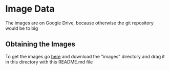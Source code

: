 # Image Data
The images are on Google Drive, because otherwise the git repository
would be to big

## Obtaining the Images
To get the images go
[here](https://drive.google.com/open?id=1432jPZNo0MI6_Sin4jhLF1N_OMCNn6Eb)
and download the "images" directory
and drag it in this directory with this README.md file


